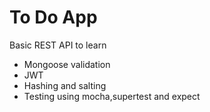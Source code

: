 # To Do App

Basic REST API to learn 
 - Mongoose validation
 - JWT 
 - Hashing and salting
 - Testing using mocha,supertest and expect